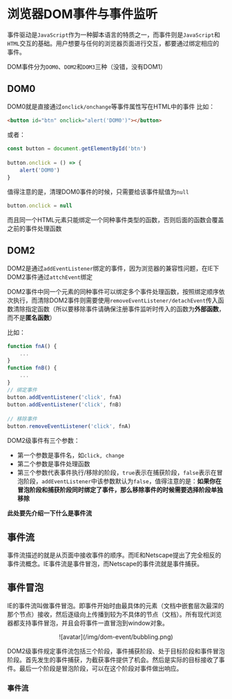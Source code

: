 # 浏览器DOM事件与事件监听

事件驱动是`JavaScript`作为一种脚本语言的特质之一，而事件则是`JavaScript`和`HTML`交互的基础。用户想要与任何的浏览器页面进行交互，都要通过绑定相应的事件。

DOM事件分为`DOM0`、`DOM2`和`DOM3`三种（没错，没有DOM1）

## DOM0

DOM0就是直接通过`onclick/onchange`等事件属性写在HTML中的事件
比如：
```html
<button id="btn" onclick="alert('DOM0')"></button>
```
或者：
```javascript
const button = document.getElementById('btn')

button.onclick = () => {
    alert('DOM0')
}
```

值得注意的是，清理DOM0事件的时候，只需要给该事件赋值为`null`
``` javascript
button.onclick = null
```
而且同一个HTML元素只能绑定一个同种事件类型的函数，否则后面的函数会覆盖之前的事件处理函数


## DOM2
DOM2是通过`addEventListener`绑定的事件，因为浏览器的兼容性问题，在IE下DOM2事件通过`attchEvent`绑定

DOM2事件中同一个元素的同种事件可以绑定多个事件处理函数，按照绑定顺序依次执行，而清除DOM2事件则需要使用`removeEventListener/detachEvent`传入函数清除指定函数（所以要移除事件请确保注册事件监听时传入的函数为**外部函数**，而不是**匿名函数**）

比如：
```javascript
function fnA() {
    ...
}
function fnB() {
    ...
}
// 绑定事件
button.addEventListener('click', fnA)
button.addEventListener('click', fnB)

// 移除事件
button.removeEventListener('click', fnA)
```

DOM2级事件有三个参数：
- 第一个参数是事件名，如`click, change`
- 第二个参数是事件处理函数
- 第三个参数代表事件执行/移除的阶段，`true`表示在捕获阶段，`false`表示在冒泡阶段，`addEventListener`中该参数默认为`false`，值得注意的是：**如果你在冒泡阶段和捕获阶段同时绑定了事件，那么移除事件的时候需要选择阶段单独移除**

**此处要先介绍一下什么是事件流**

## 事件流

事件流描述的就是从页面中接收事件的顺序。而IE和Netscape提出了完全相反的事件流概念。IE事件流是事件冒泡，而Netscape的事件流就是事件捕获。

## 事件冒泡

IE的事件流叫做事件冒泡。即事件开始时由最具体的元素（文档中嵌套层次最深的那个节点）接收，然后逐级向上传播到较为不具体的节点（文档）。所有现代浏览器都支持事件冒泡，并且会将事件一直冒泡到window对象。

<div align=center>![avatar](/img/dom-event/bubbling.png)</div>

DOM2级事件规定事件流包括三个阶段，事件捕获阶段、处于目标阶段和事件冒泡阶段。首先发生的事件捕获，为截获事件提供了机会。然后是实际的目标接收了事件。最后一个阶段是冒泡阶段，可以在这个阶段对事件做出响应。

### 事件流